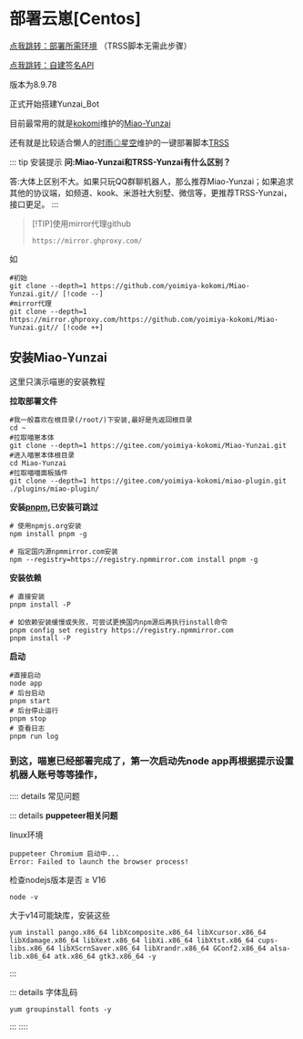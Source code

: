 # 部署云崽[Centos]

[点我跳转：部署所需环境](./centos) （TRSS脚本无需此步骤）

[点我跳转：自建签名API](./qsignx)

版本为8.9.78

正式开始搭建Yunzai_Bot

目前最常用的就是[kokomi](https://gitee.com/yoimiya-kokomi/Miao-Yunzai)维护的[Miao-Yunzai](https://gitee.com/yoimiya-kokomi/Miao-Yunzai)

还有就是比较适合懒人的[时雨◎星空](https://gitee.com/TimeRainStarSky/TRSS_Script)维护的一键部署脚本[TRSS](https://trss.me)

::: tip 安装提示
**问:Miao-Yunzai和TRSS-Yunzai有什么区别？**

答:大体上区别不大。如果只玩QQ群聊机器人，那么推荐Miao-Yunzai；如果追求其他的协议端，如频道、kook、米游社大别墅、微信等，更推荐TRSS-Yunzai，接口更足。
:::

> [!TIP]使用mirror代理github
>````
>https://mirror.ghproxy.com/
>````

如

``` ts{1-3}
#初始
git clone --depth=1 https://github.com/yoimiya-kokomi/Miao-Yunzai.git// [!code --]
#mirror代理
git clone --depth=1 https://mirror.ghproxy.com/https://github.com/yoimiya-kokomi/Miao-Yunzai.git// [!code ++]
```

## 安装Miao-Yunzai

这里只演示喵崽的安装教程

**拉取部署文件**

````
#我一般喜欢在根目录(/root/)下安装,最好是先返回根目录
cd ~
#拉取喵崽本体
git clone --depth=1 https://gitee.com/yoimiya-kokomi/Miao-Yunzai.git
#进入喵崽本体根目录
cd Miao-Yunzai 
#拉取喵喵面板插件
git clone --depth=1 https://gitee.com/yoimiya-kokomi/miao-plugin.git ./plugins/miao-plugin/

````

**安装[pnpm](https://pnpm.io/zh/installation),已安装可跳过**

````
# 使用npmjs.org安装
npm install pnpm -g

# 指定国内源npmmirror.com安装
npm --registry=https://registry.npmmirror.com install pnpm -g
````

**安装依赖**

````
# 直接安装
pnpm install -P

# 如依赖安装缓慢或失败，可尝试更换国内npm源后再执行install命令
pnpm config set registry https://registry.npmmirror.com
pnpm install -P
````

**启动**

````
#直接启动
node app
# 后台启动
pnpm start
# 后台停止运行
pnpm stop
# 查看日志
pnpm run log
````

### 到这，喵崽已经部署完成了，第一次启动先node app再根据提示设置机器人账号等等操作，

:::: details 常见问题

::: details **puppeteer相关问题**

linux环境   
````
puppeteer Chromium 启动中...
Error: Failed to launch the browser process!
````

检查nodejs版本是否 ≥ V16

````
node -v
````

大于v14可能缺库，安装这些

````
yum install pango.x86_64 libXcomposite.x86_64 libXcursor.x86_64 libXdamage.x86_64 libXext.x86_64 libXi.x86_64 libXtst.x86_64 cups-libs.x86_64 libXScrnSaver.x86_64 libXrandr.x86_64 GConf2.x86_64 alsa-lib.x86_64 atk.x86_64 gtk3.x86_64 -y
````
:::


::: details 字体乱码
````
yum groupinstall fonts -y
````
:::
::::
